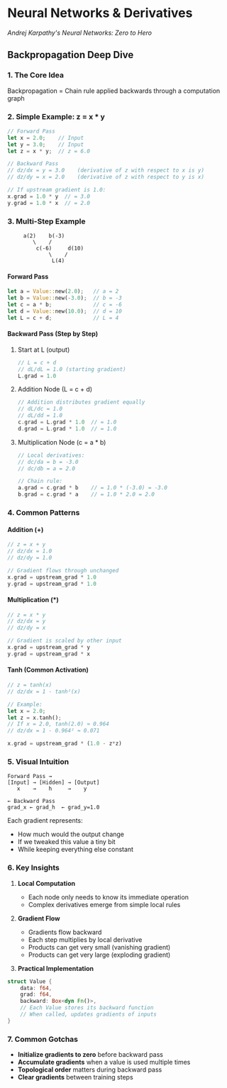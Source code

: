 # Neural Networks & Derivatives

_Andrej Karpathy's Neural Networks: Zero to Hero_

## Backpropagation Deep Dive

### 1. The Core Idea

Backpropagation = Chain rule applied backwards through a computation graph

### 2. Simple Example: z = x \* y

```rust
// Forward Pass
let x = 2.0;    // Input
let y = 3.0;    // Input
let z = x * y;  // z = 6.0

// Backward Pass
// dz/dx = y = 3.0    (derivative of z with respect to x is y)
// dz/dy = x = 2.0    (derivative of z with respect to y is x)

// If upstream gradient is 1.0:
x.grad = 1.0 * y  // = 3.0
y.grad = 1.0 * x  // = 2.0
```

### 3. Multi-Step Example

```
     a(2)    b(-3)
        \    /
         c(-6)     d(10)
             \    /
              L(4)
```

#### Forward Pass

```rust
let a = Value::new(2.0);   // a = 2
let b = Value::new(-3.0);  // b = -3
let c = a * b;             // c = -6
let d = Value::new(10.0);  // d = 10
let L = c + d;             // L = 4
```

#### Backward Pass (Step by Step)

1. Start at L (output)

   ```rust
   // L = c + d
   // dL/dL = 1.0 (starting gradient)
   L.grad = 1.0
   ```

2. Addition Node (L = c + d)

   ```rust
   // Addition distributes gradient equally
   // dL/dc = 1.0
   // dL/dd = 1.0
   c.grad = L.grad * 1.0  // = 1.0
   d.grad = L.grad * 1.0  // = 1.0
   ```

3. Multiplication Node (c = a \* b)

   ```rust
   // Local derivatives:
   // dc/da = b = -3.0
   // dc/db = a = 2.0

   // Chain rule:
   a.grad = c.grad * b    // = 1.0 * (-3.0) = -3.0
   b.grad = c.grad * a    // = 1.0 * 2.0 = 2.0
   ```

### 4. Common Patterns

#### Addition (+)

```rust
// z = x + y
// dz/dx = 1.0
// dz/dy = 1.0

// Gradient flows through unchanged
x.grad = upstream_grad * 1.0
y.grad = upstream_grad * 1.0
```

#### Multiplication (\*)

```rust
// z = x * y
// dz/dx = y
// dz/dy = x

// Gradient is scaled by other input
x.grad = upstream_grad * y
y.grad = upstream_grad * x
```

#### Tanh (Common Activation)

```rust
// z = tanh(x)
// dz/dx = 1 - tanh²(x)

// Example:
let x = 2.0;
let z = x.tanh();
// If x = 2.0, tanh(2.0) ≈ 0.964
// dz/dx = 1 - 0.964² ≈ 0.071

x.grad = upstream_grad * (1.0 - z*z)
```

### 5. Visual Intuition

```
Forward Pass →
[Input] → [Hidden] → [Output]
   x    →    h     →    y

← Backward Pass
grad_x ← grad_h  ← grad_y=1.0
```

Each gradient represents:

- How much would the output change
- If we tweaked this value a tiny bit
- While keeping everything else constant

### 6. Key Insights

1. **Local Computation**

   - Each node only needs to know its immediate operation
   - Complex derivatives emerge from simple local rules

2. **Gradient Flow**

   - Gradients flow backward
   - Each step multiplies by local derivative
   - Products can get very small (vanishing gradient)
   - Products can get very large (exploding gradient)

3. **Practical Implementation**

```rust
struct Value {
    data: f64,
    grad: f64,
    backward: Box<dyn Fn()>,
    // Each Value stores its backward function
    // When called, updates gradients of inputs
}
```

### 7. Common Gotchas

- **Initialize gradients to zero** before backward pass
- **Accumulate gradients** when a value is used multiple times
- **Topological order** matters during backward pass
- **Clear gradients** between training steps
